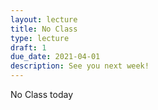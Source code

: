 ```yaml
---
layout: lecture
title: No Class
type: lecture
draft: 1
due_date: 2021-04-01
description: See you next week!
---
```


No Class today